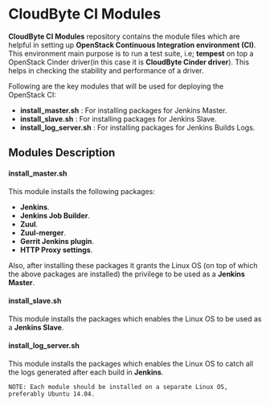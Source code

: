 # CloudByte CI Modules

**CloudByte CI Modules** repository contains the module files which are helpful in setting up
**OpenStack Continuous Integration environment (CI)**. This environment main purpose is to run a test suite, i.e; **tempest** on top a OpenStack Cinder driver(in this case it is **CloudByte Cinder driver**). This helps in checking the stability and performance of a driver.  

Following are the key modules that will be used for deploying the OpenStack CI:

- **install_master.sh**     : For installing packages for Jenkins Master.
- **install_slave.sh**      : For installing packages for Jenkins Slave.
- **install_log_server.sh** : For installing packages for Jenkins Builds Logs.

## Modules Description

#### install_master.sh

This module installs the following packages:

- **Jenkins**.
- **Jenkins Job Builder**.
- **Zuul**.
- **Zuul-merger**.
- **Gerrit Jenkins plugin**.
- **HTTP Proxy settings**.

Also, after installing these packages it grants the Linux OS (on top of which the above packages are installed) the privilege to be used as a **Jenkins Master**.

#### install_slave.sh

This module installs the packages which enables the Linux OS to be used as a **Jenkins Slave**.

#### install_log_server.sh

This module installs the packages which enables the Linux OS to catch all the logs generated after each build in **Jenkins**.

```
NOTE: Each module should be installed on a separate Linux OS, preferably Ubuntu 14.04.
```


